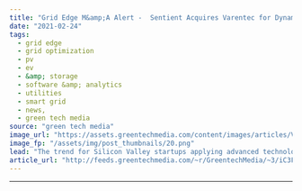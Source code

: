 ```yaml
---
title: "Grid Edge M&amp;A Alert -  Sentient Acquires Varentec for Dynamic Grid Control"
date: "2021-02-24"
tags: 
  - grid edge
  - grid optimization
  - pv
  - ev
  - &amp; storage
  - software &amp; analytics
  - utilities
  - smart grid
  - news,
  - green tech media
source: "green tech media"
image_url: "https://assets.greentechmedia.com/content/images/articles/Varentec_Engo_polemount.jpg"
image_fp: "/assets/img/post_thumbnails/20.png"
lead: "The trend for Silicon Valley startups applying advanced technologies to solve utility grid problems is clear -  Go big or stay home. After a decade of eking out a niche in the world of advanced distribution grid power controls, Silicon Valley startup V ..."
article_url: "http://feeds.greentechmedia.com/~r/GreentechMedia/~3/iC3FbQUegx8/grid-edge-ma-alert-sentient-acquires-varentec-for-dynamic-grid-control"
---
```


---
